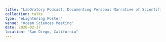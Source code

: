 ```yaml
---
title: "LabOratory Podcast: Documenting Personal Narrative of Scientific Significance"
collection: talks
type: "eLightening Poster"
venue: "Ocean Sciences Meeting"
date: 2020-02-17
location: "San Diego, California"
---
```

